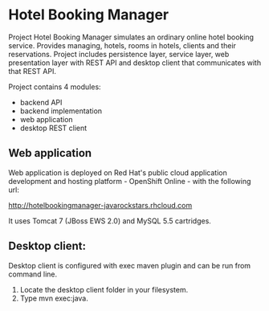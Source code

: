 Hotel Booking Manager
=====================

Project Hotel Booking Manager simulates an ordinary online hotel booking service.
Provides managing, hotels, rooms in hotels, clients and their reservations. 
Project includes persistence layer, service layer, web presentation layer with REST API
and desktop client that communicates with that REST API.

Project contains 4 modules:
 - backend API
 - backend implementation
 - web application
 - desktop REST client

Web application
---------------
Web application is deployed on Red Hat's public cloud application development and 
hosting platform - OpenShift Online - with the following url:

http://hotelbookingmanager-javarockstars.rhcloud.com

It uses Tomcat 7 (JBoss EWS 2.0) and MySQL 5.5 cartridges.

Desktop client:
---------------
Desktop client is configured with exec maven plugin and can be run from command
line.

1. Locate the desktop client folder in your filesystem.
2. Type mvn exec:java.

